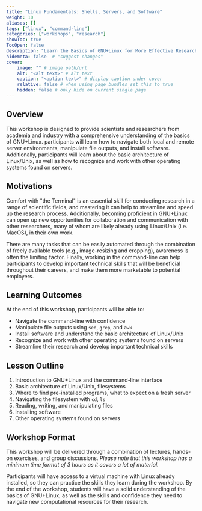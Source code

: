 ```yaml
---
title: "Linux Fundamentals: Shells, Servers, and Software"
weight: 10
aliases: []
tags: ["linux", "command-line"]
categories: ["workshops", "research"]
showToc: true
TocOpen: false
description: "Learn the Basics of GNU+Linux for More Effective Research"
hidemeta: false  # "suggest changes"
cover:
    image: "" # image path/url
    alt: "<alt text>" # alt text
    caption: "<aption text>" # display caption under cover
    relative: false # when using page bundles set this to true
    hidden: false # only hide on current single page
---
```


## Overview
This workshop is designed to provide scientists and researchers from academia and industry with a comprehensive understanding of the basics of GNU+Linux.
participants will learn how to navigate both local and remote server environments, manipulate file outputs, and install software.
Additionally, participants will learn about the basic architecture of Linux/Unix, as well as how to recognize and work with other operating systems found on servers.


## Motivations
Comfort with "the Terminal" is an essential skill for conducting research in a range of scientific fields, and mastering it can help to streamline and speed up the research process.
Additionally, becoming proficient in GNU+Linux can open up new opportunities for collaboration and communication with other researchers, many of whom are likely already using Linux/Unix (i.e. MacOS), in their own work.

There are many tasks that can be easily automated through the combination of freely available tools (e.g., image-resizing and cropping), awareness is often the limiting factor.
Finally, working in the command-line can help participants to develop important technical skills that will be beneficial throughout their careers, and make them more marketable to potential employers.

## Learning Outcomes
At the end of this workshop, participants will be able to:

- Navigate the command-line with confidence
- Manipulate file outputs using `sed`, `grep`, and `awk`
- Install software and understand the basic architecture of Linux/Unix
- Recognize and work with other operating systems found on servers
- Streamline their research and develop important technical skills

## Lesson Outline
1. Introduction to GNU+Linux and the command-line interface
2. Basic architecture of Linux/Unix, filesystems
3. Where to find pre-installed programs, what to expect on a fresh server
4. Navigating the filesystem with `cd`, `ls`
5. Reading, writing, and manipulating files
6. Installing software
7. Other operating systems found on servers

## Workshop Format
This workshop will be delivered through a combination of lectures, hands-on exercises, and group discussions.
*Please note that this workshop has a minimum time format of 3 hours as it covers a lot of material.*

Participants will have access to a virtual machine with Linux already installed, so they can practice the skills they learn during the workshop.
By the end of the workshop, students will have a solid understanding of the basics of GNU+Linux, as well as the skills and confidence they need to navigate new computational resources for their research.